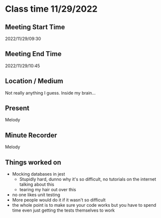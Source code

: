 # Class time 11/29/2022

## Meeting Start Time
2022/11/29/09:30

## Meeting End Time
2022/11/29/10:45

## Location / Medium
Not really anything I guess. Inside my brain…

## Present
Melody

## Minute Recorder
Melody

## Things worked on
- Mocking databases in jest
	- Stupidly hard, dunno why it's so difficult, no tutorials on the internet talking about this
	- tearing my hair out over this
- no one likes unit testing
- More people would do it if it wasn't so difficult
- the whole point is to make sure your code works but you have to spend time even just getting the tests themselves to work
